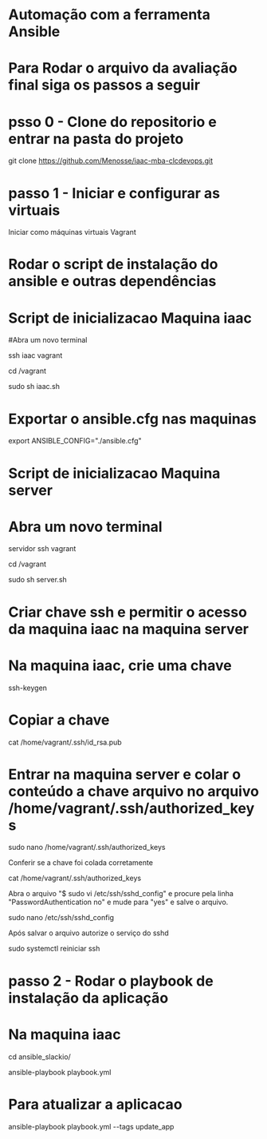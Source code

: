 # Automação com a ferramenta Ansible

# Para Rodar o arquivo da avaliação final siga os passos a seguir
# psso 0 - Clone do repositorio e entrar na pasta do projeto
git clone https://github.com/Menosse/iaac-mba-clcdevops.git

# passo 1 - Iniciar e configurar as virtuais
Iniciar como máquinas virtuais
Vagrant

# Rodar o script de instalação do ansible e outras dependências
# Script de inicializacao Maquina iaac
#Abra um novo terminal

ssh iaac vagrant

cd /vagrant

sudo sh iaac.sh

# Exportar o ansible.cfg nas maquinas
export ANSIBLE_CONFIG="./ansible.cfg"

# Script de inicializacao Maquina server
# Abra um novo terminal

servidor ssh vagrant

cd /vagrant

sudo sh server.sh

# Criar chave ssh e permitir o acesso da maquina iaac na maquina server
# Na maquina iaac, crie uma chave

ssh-keygen

# Copiar a chave

cat /home/vagrant/.ssh/id_rsa.pub

# Entrar na maquina server e colar o conteúdo a chave arquivo no arquivo /home/vagrant/.ssh/authorized_keys

sudo nano /home/vagrant/.ssh/authorized_keys

Conferir se a chave foi colada corretamente

cat /home/vagrant/.ssh/authorized_keys

Abra o arquivo "$ sudo vi /etc/ssh/sshd_config" e procure pela linha "PasswordAuthentication no" e mude para "yes" e salve o arquivo.

sudo nano /etc/ssh/sshd_config

Após salvar o arquivo autorize o serviço do sshd

sudo systemctl reiniciar ssh

# passo 2 - Rodar o playbook de instalação da aplicação
# Na maquina iaac

cd ansible_slackio/

ansible-playbook playbook.yml

# Para atualizar a aplicacao
ansible-playbook playbook.yml --tags update_app
